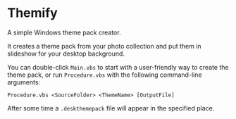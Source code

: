 # Themify

A simple Windows theme pack creator.

It creates a theme pack from your photo collection and put them in slideshow for your desktop background.

You can double-click `Main.vbs` to start with a user-friendly way to create the theme pack, or run `Procedure.vbs` with the following command-line arguments:

```
Procedure.vbs <SourceFolder> <ThemeName> [OutputFile]
```

After some time a `.deskthemepack` file will appear in the specified place.
